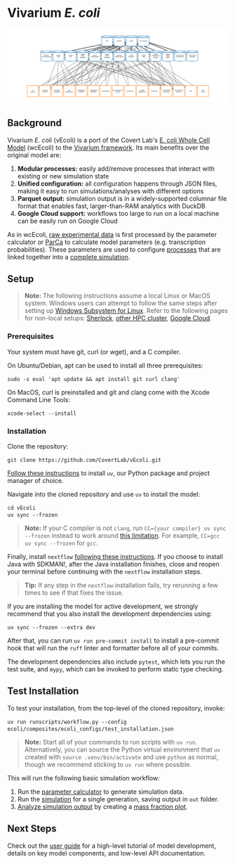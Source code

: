 # Vivarium *E. coli*

![vivarium](doc/_static/ecoli_master_topology.png)

## Background

Vivarium *E. coli* (vEcoli) is a port of the Covert Lab's 
[E. coli Whole Cell Model](https://github.com/CovertLab/wcEcoli) (wcEcoli)
to the [Vivarium framework](https://github.com/vivarium-collective/vivarium-core).
Its main benefits over the original model are:

1. **Modular processes:** easily add/remove processes that interact with
    existing or new simulation state
2. **Unified configuration:** all configuration happens through JSON files,
    making it easy to run simulations/analyses with different options
3. **Parquet output:** simulation output is in a widely-supported columnar
    file format that enables fast, larger-than-RAM analytics with DuckDB
4. **Google Cloud support:** workflows too large to run on a local machine
    can be easily run on Google Cloud

As in wcEcoli, [raw experimental data](reconstruction/ecoli/flat) is first processed
by the parameter calculator or [ParCa](reconstruction/ecoli/fit_sim_data_1.py) to calculate 
model parameters (e.g. transcription probabilities). These parameters are used to configure
[processes](ecoli/processes) that are linked together into a
[complete simulation](ecoli/experiments/ecoli_master_sim.py).

## Setup

> **Note:** The following instructions assume a local Linux or MacOS system. Windows users can
> attempt to follow the same steps after setting up 
> [Windows Subsystem for Linux](https://learn.microsoft.com/en-us/windows/wsl/install). Refer to the following pages for non-local setups:
> [Sherlock](https://covertlab.github.io/vEcoli/workflows.html#sherlock),
> [other HPC cluster](https://covertlab.github.io/vEcoli/workflows.html#other-hpc-clusters),
> [Google Cloud](https://covertlab.github.io/vEcoli/gcloud.html).

### Prerequisites

Your system must have git, curl (or wget), and a C compiler.

On Ubuntu/Debian, apt can be used to install all three prerequisites:

    sudo -s eval 'apt update && apt install git curl clang'

On MacOS, curl is preinstalled and git and clang come with the Xcode Command Line Tools:

    xcode-select --install

### Installation

Clone the repository:

    git clone https://github.com/CovertLab/vEcoli.git

[Follow these instructions](https://docs.astral.sh/uv/getting-started/installation/)
to install `uv`, our Python package and project manager of choice.

Navigate into the cloned repository and use `uv` to install the model:

    cd vEcoli
    uv sync --frozen

> **Note:** If your C compiler is not `clang`, run `CC={your compiler} uv sync --frozen`
> instead to work around [this limitation](https://github.com/astral-sh/uv/issues/8429).
> For example, `CC=gcc uv sync --frozen` for `gcc`.

Finally, install `nextflow` [following these instructions](https://www.nextflow.io/docs/latest/install.html).
If you choose to install Java with SDKMAN!, after the Java installation
finishes, close and reopen your terminal before continuing with the
`nextflow` installation steps.

> **Tip:** If any step in the `nextflow` installation fails,
> try rerunning a few times to see if that fixes the issue.

If you are installing the model for active development, we strongly
recommend that you also install the development dependencies using:

    uv sync --frozen --extra dev

After that, you can run ``uv run pre-commit install`` to install
a pre-commit hook that will run the ``ruff`` linter and formatter
before all of your commits.

The development dependencies also include ``pytest``, which lets
you run the test suite, and ``mypy``, which can be invoked to
perform static type checking.

## Test Installation

To test your installation, from the top-level of the cloned repository, invoke:

    uv run runscripts/workflow.py --config ecoli/composites/ecoli_configs/test_installation.json

> **Note:** Start all of your commands to run scripts with `uv run`. Alternatively,
> you can source the Python virtual environment that `uv` created with
> `source .venv/bin/activate` and use `python` as normal, though we recommend
> sticking to `uv run` where possible.

This will run the following basic simulation workflow:

1. Run the [parameter calculator](runscripts/parca.py) to generate simulation data.
2. Run the [simulation](ecoli/experiments/ecoli_master_sim.py)
    for a single generation, saving output in `out` folder.
3. [Analyze simulation output](runscripts/analysis.py) by creating a
    [mass fraction plot](ecoli/analysis/single/mass_fraction_summary.py).


## Next Steps
Check out the [user guide](https://covertlab.github.io/vEcoli/) for a high-level
tutorial of model development, details on key model components, and low-level API documentation.
